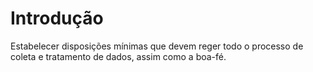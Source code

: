# Introdução

Estabelecer disposições mínimas que devem reger todo o processo de coleta e tratamento de dados, assim como a boa-fé.